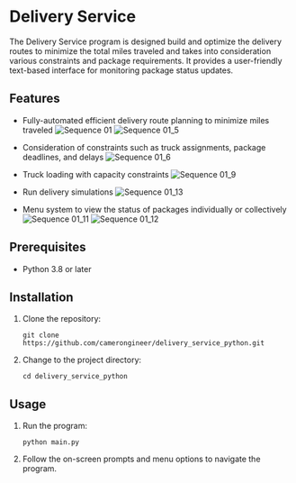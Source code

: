 # Delivery Service

The Delivery Service program is designed build and optimize the delivery routes to minimize the total miles traveled and takes into consideration various constraints and package requirements. It provides a user-friendly text-based interface for monitoring package status updates.

## Features

- Fully-automated efficient delivery route planning to minimize miles traveled
  ![Sequence 01](https://github.com/camerongineer/Delivery_Service_Python/assets/93474097/92217851-5895-4473-ada0-6a488b0d5340)
  ![Sequence 01_5](https://github.com/camerongineer/Delivery_Service_Python/assets/93474097/8fe237a5-a5c6-4df3-bd54-190a2f696b11)

- Consideration of constraints such as truck assignments, package deadlines, and delays
  ![Sequence 01_6](https://github.com/camerongineer/Delivery_Service_Python/assets/93474097/8202cf93-f198-40f4-9ee6-6ffe95bf2d79)

- Truck loading with capacity constraints
  ![Sequence 01_9](https://github.com/camerongineer/Delivery_Service_Python/assets/93474097/44c57b1f-848d-46bb-9092-19a4731e980c)

- Run delivery simulations
  ![Sequence 01_13](https://github.com/camerongineer/Delivery_Service_Python/assets/93474097/946a4147-46e3-44ae-bb5b-e1c7b927337c)

- Menu system to view the status of packages individually or collectively
  ![Sequence 01_11](https://github.com/camerongineer/Delivery_Service_Python/assets/93474097/eebaa65d-e5f0-47e8-a6e8-f0b8902cca6f)
  ![Sequence 01_12](https://github.com/camerongineer/Delivery_Service_Python/assets/93474097/0576a036-8be6-4953-990c-cb1a2348567b)



## Prerequisites

- Python 3.8 or later

## Installation

1. Clone the repository:

   ```
   git clone https://github.com/camerongineer/delivery_service_python.git
   ```

2. Change to the project directory:

   ```
   cd delivery_service_python
   ```

## Usage

1. Run the program:

   ```
   python main.py
   ```

2. Follow the on-screen prompts and menu options to navigate the program.
